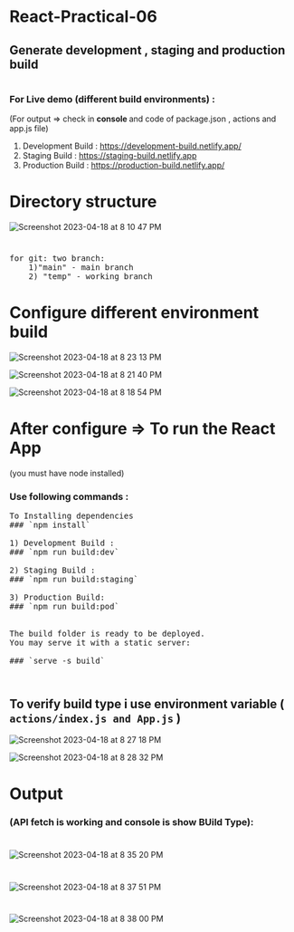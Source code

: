 # React-Practical-06 
## Generate development , staging and production build

#

### For Live demo (different build environments) : 

(For output => check in <b> console </b> and code of package.json , actions and app.js file)

1) Development Build : https://development-build.netlify.app/
2) Staging Build : https://staging-build.netlify.app
3) Production Build : https://production-build.netlify.app/


# Directory structure

![Screenshot 2023-04-18 at 8 10 47 PM](https://user-images.githubusercontent.com/60025285/232812407-f4cacb16-2522-492b-82b4-9874b41ba5fa.png)

#

<pre>
for git: two branch:
    1)"main" - main branch 
    2) "temp" - working branch
</pre>

#

# Configure different environment build

![Screenshot 2023-04-18 at 8 23 13 PM](https://user-images.githubusercontent.com/60025285/232816508-5b7fa97f-ac1e-40ab-ad44-768ebbb56a6a.png)


![Screenshot 2023-04-18 at 8 21 40 PM](https://user-images.githubusercontent.com/60025285/232815961-9a7e1003-1d60-4541-85ab-105588245c29.png)

![Screenshot 2023-04-18 at 8 18 54 PM](https://user-images.githubusercontent.com/60025285/232814702-738b8230-850b-46e0-993d-d169ad98211a.png)

#

#

# After configure => To run the React App 

(you must have node installed)

### Use following commands :

<pre>
To Installing dependencies
### `npm install`

1) Development Build :
### `npm run build:dev`

2) Staging Build :
### `npm run build:staging`

3) Production Build:
### `npm run build:pod`


The build folder is ready to be deployed.
You may serve it with a static server:

### `serve -s build`

</pre>

#

#

## To verify build type i use environment variable ( `actions/index.js and App.js` )

![Screenshot 2023-04-18 at 8 27 18 PM](https://user-images.githubusercontent.com/60025285/232817723-82df11ac-ebe2-473a-ac7b-91e360a188d2.png)

![Screenshot 2023-04-18 at 8 28 32 PM](https://user-images.githubusercontent.com/60025285/232819306-bbea14e6-761c-46ab-9009-ed7ba3f6869e.png)



#

#

# Output 

### (API fetch is working and console is show BUild Type):

#

![Screenshot 2023-04-18 at 8 35 20 PM](https://user-images.githubusercontent.com/60025285/232820487-37b0dc2e-1c64-4915-9936-458fe497ef6c.png)

#

![Screenshot 2023-04-18 at 8 37 51 PM](https://user-images.githubusercontent.com/60025285/232820696-4515bfb3-33c0-4b68-ae9d-8c3114574aa2.png)

#

![Screenshot 2023-04-18 at 8 38 00 PM](https://user-images.githubusercontent.com/60025285/232820782-1f81478e-fcfa-4c65-9255-e26d323f2f1b.png)



